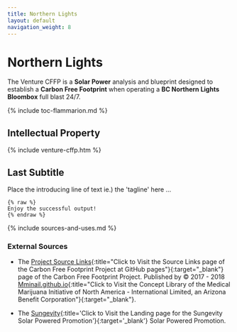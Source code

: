 ```yaml
---
title: Northern Lights
layout: default
navigation_weight: 8
---
```

# Northern Lights

The Venture CFFP is a **Solar Power** analysis and blueprint designed to establish a **Carbon Free Footprint** when operating a **BC Northern Lights Bloombox** full blast 24/7.

{% include toc-flammarion.md %}

## Intellectual Property

{% include venture-cffp.htm %}

## Last Subtitle

Place the introducing line of text ie.) the 'tagline' here ...

```liquid
{% raw %}
Enjoy the successful output!
{% endraw %}
```

{% include sources-and-uses.md %}

### External Sources

- The [Project Source Links](https://mminail.github.io/CFFP/Source-Carbon-Free-Links.htm){:title="Click to Visit the Source Links page of the Carbon Free Footprint Project at GitHub pages"}{:target="_blank"} page of the Carbon Free Footprint Project. Published by © 2017 - 2018 [Mminail.github.io](https://mminail.github.io/){:title="Click to Visit the Concept Library of the Medical Marijuana Initiative of North America - International Limited, an Arizona Benefit Corporation"}{:target="_blank"}.

- The [Sungevity](https://medmj.us/SolarPowerYes){:title='Click to Visit the Landing page for the Sungevity Solar Powered Promotion'}{:target='_blank'} Solar Powered Promotion.
